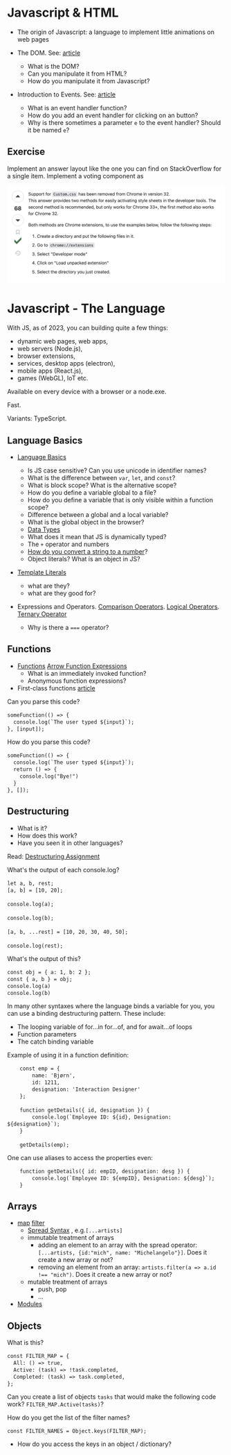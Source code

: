 # Javascript & HTML

- The origin of Javascript: a language to implement little animations on web pages

- The DOM. See: [article](https://developer.mozilla.org/en-US/docs/Web/API/Document_Object_Model/Introduction)
	- What is the DOM? 
	- Can you manipulate it from HTML? 
	- How do you manipulate it from Javascript? 

- Introduction to Events. See: [article](https://developer.mozilla.org/en-US/docs/Learn/JavaScript/Building_blocks/Events)
	- What is an event handler function?
	- How do you add an event handler for clicking on an button?
	- Why is there sometimes a parameter `e` to the event handler? Should it be named `e`?


## Exercise

Implement an answer layout like the one you can find on StackOverflow for a single item. Implement  a voting component as 

![](images/stack-overflow-answer-layout.png)


# Javascript - The Language

With JS, as of 2023, you can building quite a few things: 
- dynamic web pages, web apps, 
- web servers (Node.js), 
- browser extensions, 
- services, desktop apps (electron), 
- mobile apps (React.js), 
- games (WebGL), IoT etc. 

Available on every device with a browser or a node.exe. 

Fast. 

Variants: TypeScript. 

## Language Basics
- [Language Basics](https://developer.mozilla.org/en-US/docs/Web/JavaScript/Guide/Grammar_and_types#basics)
	- Is JS case sensitive? Can you use unicode in identifier names?
	- What is the difference between `var`, `let`, and `const`?
	- What is block scope? What is the alternative scope?
	- How do you define a variable global to a file?
	- How do you define a variable that is only visible within a function scope? 
	- Difference between a global and a local variable?
	- What is the global object in the browser? 
	- [Data Types](https://developer.mozilla.org/en-US/docs/Web/JavaScript/Guide/Grammar_and_types#data_types)
	- What does it mean that JS is dynamically typed?
	- The `+` operator and numbers 
	- [How do you convert a string to a number](https://developer.mozilla.org/en-US/docs/Web/JavaScript/Guide/Grammar_and_types#converting_strings_to_numbers)?
	- Object literals? What is an object in JS?
- [Template Literals](https://developer.mozilla.org/en-US/docs/Web/JavaScript/Reference/Template_literals)
	- what are they?
	- what are they good for? 

- Expressions and Operators. [Comparison Operators](https://developer.mozilla.org/en-US/docs/Web/JavaScript/Guide/Expressions_and_operators#comparison_operators). [Logical Operators](https://developer.mozilla.org/en-US/docs/Web/JavaScript/Guide/Expressions_and_operators#logical_operators). [Ternary Operator](https://developer.mozilla.org/en-US/docs/Web/JavaScript/Guide/Expressions_and_operators#conditional_ternary_operator)
	- Why is there a `===` operator? 

## Functions

- [Functions](https://developer.mozilla.org/en-US/docs/Glossary/Function) [Arrow Function Expressions](https://developer.mozilla.org/en-US/docs/Web/JavaScript/Reference/Functions/Arrow_functions)
	- What is an immediately invoked function?
	- Anonymous function expressions?
- First-class functions [article](https://developer.mozilla.org/en-US/docs/Glossary/First-class_Function)


Can you parse this code?
```
someFunction(() => {
  console.log(`The user typed ${input}`);
}, [input]);
```

How do you parse this code?
```
someFunction(() => {
  console.log(`The user typed ${input}`);
  return () => {
    console.log("Bye!")
  }
}, []);
```





## Destructuring
- What is it? 
- How does this work?
- Have you seen it in other languages? 

Read: [Destructuring Assignment](https://developer.mozilla.org/en-US/docs/Web/JavaScript/Reference/Operators/Destructuring_assignment)

What's the output of each console.log?
```
let a, b, rest;
[a, b] = [10, 20];

console.log(a);

console.log(b);

[a, b, ...rest] = [10, 20, 30, 40, 50];

console.log(rest);
```

What's the output of this?
```
const obj = { a: 1, b: 2 };
const { a, b } = obj;
console.log(a)
console.log(b)
```

In many other syntaxes where the language binds a variable for you, you can use a binding destructuring pattern. These include:

- The looping variable of for...in for...of, and for await...of loops
- Function parameters
- The catch binding variable

Example of using it in a function definition: 

```
    const emp = {
        name: 'Bjørn',
        id: 1211,
        designation: 'Interaction Designer'
    };
 
    function getDetails({ id, designation }) {
        console.log(`Employee ID: ${id}, Designation: ${designation}`);
    }

    getDetails(emp);

```

One can use aliases to access the properties even:

```
    function getDetails({ id: empID, designation: desg }) {
        console.log(`Employee ID: ${empID}, Designation: ${desg}`);
    }

```

## Arrays



- [map](https://developer.mozilla.org/en-US/docs/Web/JavaScript/Reference/Global_Objects/Array/map) [filter](https://developer.mozilla.org/en-US/docs/Web/JavaScript/Reference/Global_Objects/Array/filter) 
	- [Spread Syntax](https://developer.mozilla.org/en-US/docs/Web/JavaScript/Reference/Operators/Spread_syntax) , e.g.`[...artists]`
	- immutable treatment of arrays
		- adding an element to an array with the spread operator: `[...artists, {id:"mich", name: "Michelangelo"}]`. Does it create a new array or not? 
		- removing an element from an array: `artists.filter(a => a.id !== "mich")`. Does it create a new array or not? 
	- mutable treatment of arrays
		- push, pop
		- ...
- [Modules](https://developer.mozilla.org/en-US/docs/Web/JavaScript/Guide/Modules) 


## Objects

What is this?

```
const FILTER_MAP = {
  All: () => true,
  Active: (task) => !task.completed,
  Completed: (task) => task.completed,
};
```

Can you create a list of objects `tasks` that would make the following code work? `FILTER_MAP.Active(tasks)`?

How do you get the list of the filter names?
```
const FILTER_NAMES = Object.keys(FILTER_MAP);
```



- How do you access the keys in an object / dictionary? 
